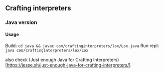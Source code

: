 ## Crafting interpreters 

### Java version

#### Usage

Build: `cd java && javac com/craftinginterpreters/lox/Lox.java`
Run repl: `java com/craftinginterpreters/lox/Lox`


also check (Just enough Java for Crafting Interpreters)[https://jesse.sh/just-enough-java-for-crafting-interpreters/]